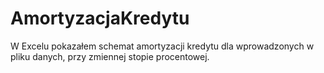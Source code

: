 # AmortyzacjaKredytu
W Excelu pokazałem schemat amortyzacji kredytu dla wprowadzonych w pliku danych, przy zmiennej stopie procentowej.
